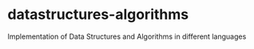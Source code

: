 # datastructures-algorithms
Implementation of Data Structures and Algorithms in different languages
